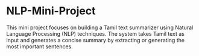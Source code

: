 # NLP-Mini-Project
This mini project focuses on building a Tamil text summarizer using Natural Language Processing (NLP) techniques. The system takes Tamil text as input and generates a concise summary by extracting or generating the most important sentences.
